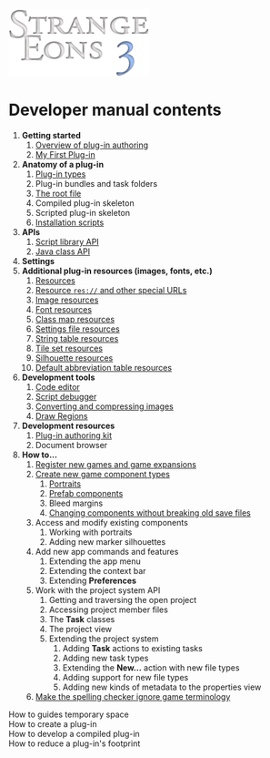 ![Strange Eons 3](images/se3-header.png)

# Developer manual contents

1. **Getting started**
   1. [Overview of plug-in authoring](dm-overview.md)
   2. [My First Plug-in](dm-first-plugin.md)
2. **Anatomy of a plug-in**
   1. [Plug-in types](dm-plugin-types.md)
   2. Plug-in bundles and task folders
   3. [The root file](dm-eons-plugin.md)
   4. Compiled plug-in skeleton
   5. Scripted plug-in skeleton
   6. [Installation scripts](dm-installation-script.md)
3. **APIs**
   1. [Script library API](dm-script-api.md)
   2. [Java class API](dm-java-api.md)
4. **Settings**
5. **Additional plug-in resources (images, fonts, etc.)**
   1. [Resources](dm-resources.md)
   2. [Resource `res://` and other special URLs](dm-special-urls.md)
   3. [Image resources](dm-res-image.md)
   4. [Font resources](dm-res-font.md)
   5. [Class map resources](dm-res-classmap.md)
   6. [Settings file resources](dm-res-settings.md)
   7. [String table resources](dm-res-string-table.md)
   8. [Tile set resources](dm-res-tile-set.md)
   9. [Silhouette resources](dm-res-silhouette.md)
   10. [Default abbreviation table resources](dm-res-abbrv-table.md)
6. **Development tools**
   1. [Code editor](dm-code-editor.md)
   2. [Script debugger](dm-debugger.md)
   3. [Converting and compressing images](dm-convert-image.md)
   4. [Draw Regions](dm-draw-regions.md)
7. **Development resources**
   1. [Plug-in authoring kit](dm-pak.md)
   2. Document browser
8. **How to...**
   1. [Register new games and game expansions](dm-register-game.md)
   2. [Create new game component types](dm-diy.md)
      1. [Portraits](dm-diy-portraits.md)
      2. [Prefab components](dm-diy-prefab.md)
      3. Bleed margins
      4. [Changing components without breaking old save files](dm-compatibility.md)
   3. Access and modify existing components
      1. Working with portraits
      2. Adding new marker silhouettes
   4. Add new app commands and features
      1. Extending the app menu
      2. Extending the context bar
      3. Extending **Preferences**
   5. Work with the project system API
      1. Getting and traversing the open project
      2. Accessing project member files
      3. The **Task** classes
      4. The project view
      5. Extending the project system
         1. Adding **Task** actions to existing tasks
         2. Adding new task types
         3. Extending the **New...** action with new file types
         4. Adding support for new file types
         5. Adding new kinds of metadata to the properties view
   6. [Make the spelling checker ignore game terminology](dm-spelling-exclusions.md)



How to guides temporary space  
How to create a plug-in  
How to develop a compiled plug-in  
How to reduce a plug-in's footprint

